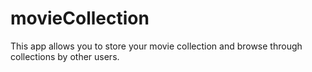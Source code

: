 # movieCollection

This app allows you to store your movie collection and browse through collections by other users.